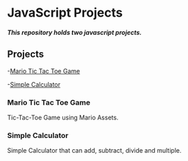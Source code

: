 # JavaScript Projects
 
##### This repository holds two javascript projects.

## Projects

-[Mario Tic Tac Toe Game](https://github.com/BrandonOh/JavaScript-Projects/tree/main/Basic%20JavaScript%20Projects/TicTacToe)

-[Simple Calculator](https://github.com/BrandonOh/JavaScript-Projects/tree/main/Basic%20JavaScript%20Projects/Calculator)

### Mario Tic Tac Toe Game

Tic-Tac-Toe Game using Mario Assets.

### Simple Calculator

Simple Calculator that can add, subtract, divide and multiple.
